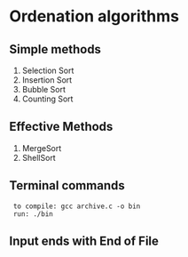 # Ordenation algorithms 
## Simple methods
1. Selection Sort
2. Insertion Sort
3. Bubble Sort
4. Counting Sort

## Effective Methods
1. MergeSort
2. ShellSort

## Terminal commands
 
     to compile: gcc archive.c -o bin
     run: ./bin

## Input ends with End of File
